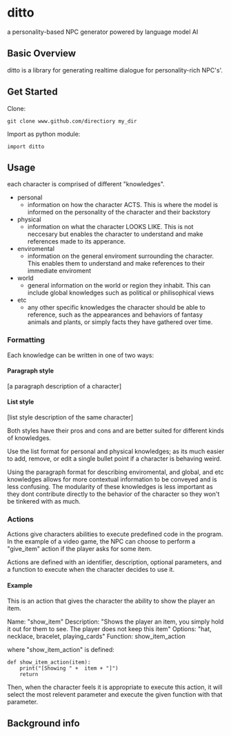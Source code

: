 # ditto
a personality-based NPC generator powered by language model AI

## Basic Overview
ditto is a library for generating realtime dialogue for personality-rich NPC's'.

## Get Started
Clone:

    git clone www.github.com/directiory my_dir

Import as python module:

    import ditto

## Usage

each character is comprised of different "knowledges".
 - personal
	 - information on how the character ACTS. This is where the model is informed on the personality of the character and their backstory
 - physical
	 - information on what the character LOOKS LIKE. This is not neccesary but enables the character to understand and make references made to its apperance. 
 - enviromental
	 - information on the general enviroment surrounding the character. This enables them to understand and make references to their immediate enviroment
 - world
	 - general information on the world or region they inhabit. This can include global knowledges such as political or philisophical views 
 - etc
	 - any other specific knowledges the character should be able to reference, such as the appearances and behaviors of fantasy animals and plants, or simply facts they have gathered over time.

### Formatting
Each knowledge can be written in one of two ways:

#### Paragraph style
[a paragraph description of a character]
#### List style
[list style description of the same character]

Both styles have their pros and cons and are better suited for different kinds of knowledges.

Use the list format for personal and physical knowledges; as its much easier to add, remove, or edit a single bullet point if a character is behaving weird.

Using the paragraph format for describing enviromental, and global, and etc knowledges allows for more contextual information to be conveyed and is less confusing. The modularity of these knowledges is less important as they dont contribute directly to the behavior of the character so they won't be tinkered with as much.

### Actions
Actions give characters abilities to execute predefined code in the program. In the example of a video game, the NPC can choose to perform a "give_item" action if the player asks for some item.

Actions are defined with an identifier, description, optional parameters, and a function to execute when the character decides to use it.

#### Example
This is an action that gives the character the ability to show the player an item.

Name: "show_item"
Description: "Shows the player an item, you simply hold it out for them to see. The player does not keep this item"
Options: "hat, necklace, bracelet, playing_cards"
Function: show_item_action

where "show_item_action" is defined:

    def show_item_action(item):
	    print("[Showing " +  item + "]")
	    return
Then, when the character feels it is appropriate to execute this action, it will select the most relevent parameter and execute the given function with that parameter.

## Background info
